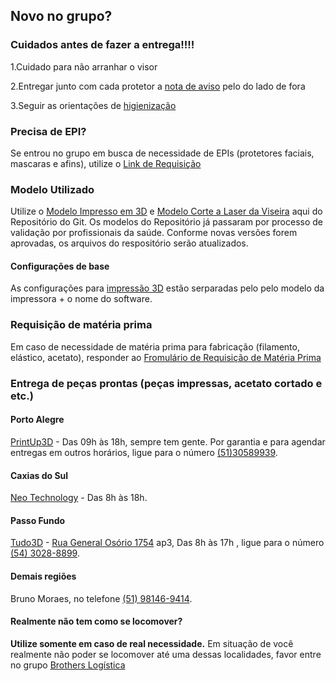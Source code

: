 

## Novo no grupo?

### Cuidados antes de fazer a entrega!!!!


1.Cuidado para não arranhar o visor

2.Entregar junto com cada protetor a [nota de aviso](https://github.com/brothers-in-arms/Impressao-3D/blob/master/Arquivos%20para%20impressoras%203D/Modelos%20STL/README.md) pelo do lado de fora

3.Seguir as orientações de [higienização](https://github.com/brothers-in-arms/Impressao-3D/raw/master/docs/HIGIENIZA%C3%87%C3%83O%20DAS%20M%C3%81SCARAS.pdf)


### Precisa de EPI?
Se entrou no grupo em busca de necessidade de EPIs (protetores faciais, mascaras e afins), utilize o [Link de Requisição](https://sites.google.com/view/brotherinarmscovid19/cadastro-demandas-de-epis)


### Modelo Utilizado
Utilize o [Modelo Impresso em 3D](http://hyperurl.co/StlAtual) e [Modelo Corte a Laser da Viseira](https://github.com/brothers-in-arms/Impressao-3D/tree/master/Arquivos%20para%20corte%20a%20laser) aqui do Repositório do Git. Os modelos do Repositório já passaram por processo de validação por profissionais da saúde. Conforme novas versões forem aprovadas, os arquivos do respositório serão atualizados.

#### Configurações de base
As configurações para [impressão 3D](https://github.com/brothers-in-arms/Impressao-3D/tree/master/Arquivos%20para%20impressoras%203D/Configura%C3%A7%C3%B5es%20Base%20-%20Exemplo%20funcional) estão serparadas pelo pelo modelo da impressora + o nome do software.


### Requisição de matéria prima
Em caso de necessidade de matéria prima para fabricação (filamento, elástico, acetato), responder ao [Fromulário de Requisição de Matéria Prima](https://docs.google.com/forms/d/e/1FAIpQLSfCF2tqPqlxGbZmy_XlRqZDuRsnOGyRtH_zxF1fAT7MMF0fhQ/viewform)


### Entrega de peças prontas (peças impressas, acetato cortado e etc.)

#### Porto Alegre

[PrintUp3D](https://www.google.com/maps/place/Printup3D+-+Solu%C3%A7%C3%B5es+em+Impress%C3%A3o+3D/@-30.03172,-51.2188897,17z/data=!3m1!4b1!4m5!3m4!1s0x951979076cb55ecf:0xf40f3f20c2c5f2e2!8m2!3d-30.03172!4d-51.216701) - Das 09h às 18h, sempre tem gente. Por garantia e para agendar entregas em outros horários, ligue para o número [(51)30589939](tel:+555130589939).

#### Caxias do Sul

[Neo Technology](https://www.google.com/maps/place/Neo+Technology/@-29.1638549,-51.1834471,17z/data=!3m1!4b1!4m5!3m4!1s0x951ea32af8dbb117:0x699e11ce54b83c0c!8m2!3d-29.1638549!4d-51.1812584) - Das 8h às 18h.

#### Passo Fundo

[Tudo3D](https://clickprofissional.com.br/passo-fundo/impressao-3d/tudo-3d) - [Rua General Osório 1754](https://www.google.com/maps/place/R.+Gen.+Os%C3%B3rio,+1754+-+Centro,+Passo+Fundo+-+RS,+99010-140,+Brasil/@-28.2672629,-52.4139293,17z/data=!3m1!4b1!4m5!3m4!1s0x94e2bf7b9cfcac7f:0x5c37d7614590cedd!8m2!3d-28.2672629!4d-52.4117406) ap3, Das 8h às 17h , ligue para o número [(54) 3028-8899](tel:+555430288899).

#### Demais regiões

Bruno Moraes, no telefone [(51) 98146-9414](tel:+5551981469414).
 
#### Realmente não tem como se locomover?
**Utilize somente em caso de real necessidade.**
Em situação de você realmente não poder se locomover até uma dessas localidades, favor entre no grupo [Brothers Logística](https://chat.whatsapp.com/EffFOngeMR42cj2SHPpTEB)

